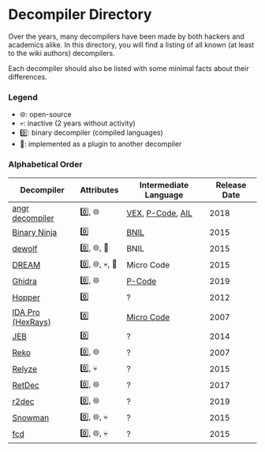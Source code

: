 # Decompiler Directory
Over the years, many decompilers have been made by both hackers and academics alike. 
In this directory, you will find a listing of all known (at least to the wiki authors) decompilers. 

Each decompiler should also be listed with some minimal facts about their differences. 

### Legend

- 🌐: open-source
- 💀: inactive (2 years without activity)
- 0️⃣: binary decompiler (compiled languages)
- 🔌: implemented as a plugin to another decompiler

### Alphabetical Order

| Decompiler | Attributes | Intermediate Language | Release Date |
|------------|------------|-----------|--------------|
| [angr decompiler](https://github.com/angr/angr/tree/master/angr/analyses/decompiler) | 0️⃣, 🌐 | [VEX](https://github.com/angr/vex/tree/8f48c00eadbb31d379b829c01792a9c4a21636d4), [P-Code](https://spinsel.dev/assets/2020-06-17-ghidra-brainfuck-processor-1/ghidra_docs/language_spec/html/pcoderef.html), [AIL](https://github.com/angr/ailment) | 2018 |
| [Binary Ninja](https://binary.ninja/) | 0️⃣ | [BNIL](https://docs.binary.ninja/dev/bnil-llil.html) | 2015 |
| [dewolf](https://github.com/fkie-cad/dewolf) | 0️⃣, 🌐, 🔌 | BNIL | 2015 | 
| [DREAM](https://github.com/CodeIntelligenceTesting/dream-ida) | 0️⃣, 🌐, 💀, 🔌 | Micro Code | 2015 |
| [Ghidra](https://github.com/NationalSecurityAgency/ghidra) | 0️⃣, 🌐 | [P-Code](https://spinsel.dev/assets/2020-06-17-ghidra-brainfuck-processor-1/ghidra_docs/language_spec/html/pcoderef.html) | 2019 |
| [Hopper](https://www.hopperapp.com/) | 0️⃣ | ? | 2012 |
| [IDA Pro (HexRays)](https://hex-rays.com/ida-pro/) | 0️⃣ | [Micro Code](https://gist.github.com/icecr4ck/6c744d489efbb07a32bb22e8a3c748e3) | 2007 | 
| [JEB](https://www.pnfsoftware.com/) | 0️⃣ | ? | 2014 |
| [Reko](https://github.com/uxmal/reko) | 0️⃣, 🌐 | ? | 2007 |
| [Relyze](https://www.relyze.com/) | 0️⃣, 💀 | ? | 2015 |
| [RetDec](https://github.com/avast/retdec) | 0️⃣, 🌐 | ? | 2017 |
| [r2dec](https://github.com/wargio/r2dec-js) | 0️⃣, 🌐 | ? | 2019 |
| [Snowman](https://github.com/x64dbg/snowman) | 0️⃣, 🌐, 💀 | ? | 2015 | 
| [fcd](https://github.com/fay59/fcd) | 0️⃣, 🌐, 💀 | ? | 2015|

